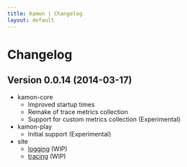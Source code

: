 ```yaml
---
title: Kamon | Changelog
layout: default
---
```


Changelog
===============

Version 0.0.14 (2014-03-17)
----------------
* kamon-core
    * Improved startup times
    * Remake of trace metrics collection
    * Support for custom metrics collection (Experimental)
* kamon-play
    * Initial support (Experimental)
* site
    * [logging](../logging/) (WIP)
    * [tracing](../tracing/) (WIP)
